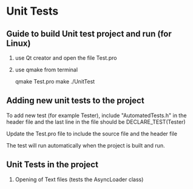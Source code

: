 
Unit Tests
==========

Guide to build Unit test project and run (for Linux)
----------------------------------------------------

1) use Qt creator and open the file Test.pro

2) use qmake from terminal

    qmake Test.pro
    make 
    ./UnitTest

Adding new unit tests to the project
------------------------------------

To add new test (for example Tester), include "AutomatedTests.h" in the header file and the last line in the file should be 
    DECLARE_TEST(Tester)

Update the Test.pro file to include the source file and the header file

The test will run automatically when the project is built and run.


Unit Tests in the project
-------------------------

1) Opening of Text files (tests the AsyncLoader class)


